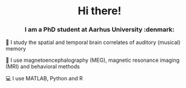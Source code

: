 <h1 align="center">
  Hi there!
</h1>

<h3 align="center">
  I am a PhD student at Aarhus University :denmark:
</h3>

:brain:  I study the spatial and temporal brain correlates of auditory (musical) memory

:microscope: I use magnetoencephalography (MEG), magnetic resonance imaging (MRI) and behavioral methods

:computer: I use MATLAB, Python and R


<!--
**gemmaferu/gemmaferu** is a ✨ _special_ ✨ repository because its `README.md` (this file) appears on your GitHub profile.

Here are some ideas to get you started:

- 🔭 I’m currently working on ...
- 🌱 I’m currently learning ...
- 👯 I’m looking to collaborate on ...
- 🤔 I’m looking for help with ...
- 💬 Ask me about ...
- 📫 How to reach me: ...
- 😄 Pronouns: ...
- ⚡ Fun fact: ...
-->
